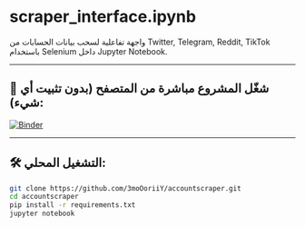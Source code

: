 # scraper_interface.ipynb

واجهة تفاعلية لسحب بيانات الحسابات من Twitter, Telegram, Reddit, TikTok باستخدام Selenium داخل Jupyter Notebook.

---

## 🚀 شغّل المشروع مباشرة من المتصفح (بدون تثبيت أي شيء):
[![Binder](https://mybinder.org/badge_logo.svg)](https://mybinder.org/v2/gh/3moOoriiY/accountscraper/HEAD?urlpath=voila/render/scraper_interface.ipynb)

---

## 🛠 التشغيل المحلي:

```bash
git clone https://github.com/3moOoriiY/accountscraper.git
cd accountscraper
pip install -r requirements.txt
jupyter notebook
